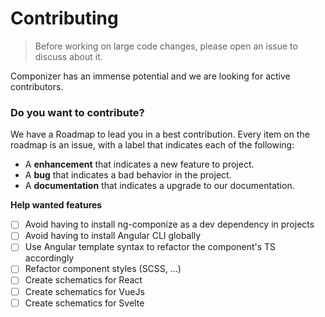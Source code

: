 # Contributing

> Before working on large code changes, please open an issue to discuss about it.

Componizer has an immense potential and we are looking for active contributors.

### Do you want to contribute?

We have a Roadmap to lead you in a best contribution. Every item on the roadmap is an issue, with a label that indicates each of the following:

- A **enhancement** that indicates a new feature to project.
- A **bug** that indicates a bad behavior in the project.
- A **documentation** that indicates a upgrade to our documentation.

**Help wanted features**

- [ ] Avoid having to install ng-componize as a dev dependency in projects
- [ ] Avoid having to install Angular CLI globally
- [ ] Use Angular template syntax to refactor the component's TS accordingly
- [ ] Refactor component styles (SCSS, ...)
- [ ] Create schematics for React
- [ ] Create schematics for VueJs
- [ ] Create schematics for Svelte
